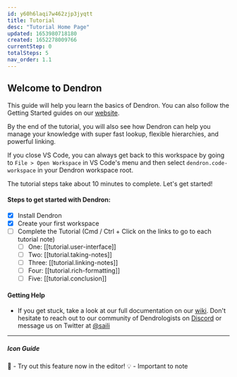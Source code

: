```yaml
---
id: y60h6laqi7w462zjp3jyqtt
title: Tutorial
desc: "Tutorial Home Page"
updated: 1653980718180
created: 1652278009766
currentStep: 0
totalSteps: 5
nav_order: 1.1
---
```


## Welcome to Dendron

This guide will help you learn the basics of Dendron. You can also follow the Getting Started guides on our [website](https://wiki.dendron.so/notes/678c77d9-ef2c-4537-97b5-64556d6337f1.html).

By the end of the tutorial, you will also see how Dendron can help you manage your knowledge with super fast lookup, flexible hierarchies, and powerful linking.

If you close VS Code, you can always get back to this workspace by going to `File > Open Workspace` in VS Code's menu and then select `dendron.code-workspace` in your Dendron workspace root.

The tutorial steps take about 10 minutes to complete. Let's get started!

#### Steps to get started with Dendron:

- [x] Install Dendron
- [x] Create your first workspace
- [ ] Complete the Tutorial (Cmd / Ctrl + Click on the links to go to each tutorial note)
  - [ ] One: [[tutorial.user-interface]]
  - [ ] Two: [[tutorial.taking-notes]]
  - [ ] Three: [[tutorial.linking-notes]]
  - [ ] Four: [[tutorial.rich-formatting]]
  - [ ] Five: [[tutorial.conclusion]]

#### Getting Help

- If you get stuck, take a look at our full documentation on our [wiki](https://wiki.dendron.so/). Don't hesitate to reach out to our community of Dendrologists on [Discord](https://discord.com/invite/AE3NRw9) or message us on Twitter at [@saili](https://twitter.com/dendronhq)

---

##### Icon Guide

🌱 - Try out this feature now in the editor!
💡 - Important to note
